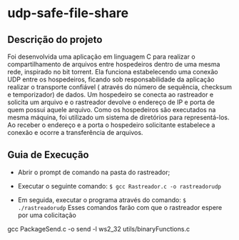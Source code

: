 # udp-safe-file-share

## Descrição do projeto

Foi desenvolvida uma aplicação em linguagem C para realizar o compartilhamento de arquivos entre hospedeiros dentro de uma mesma rede, inspirado no bit torrent. Ela funciona estabelecendo uma conexão UDP entre os hospedeiros, ficando sob responsabilidade da aplicação realizar o transporte confiável ( através do número de sequência, checksum e temporizador) de dados. Um hospedeiro se conecta ao rastreador e solicita um arquivo e o rastreador devolve o endereço de IP e porta de quem possui aquele arquivo. Como os hospedeiros são executados na mesma máquina, foi utilizado um sistema de diretórios para representá-los. Ao receber o endereço e a porta o hospedeiro solicitante estabelece a conexão e ocorre a transferência de arquivos.

## Guia de Execução

* Abrir o prompt de comando na pasta do rastreador;

* Executar o seguinte comando:
``
$ gcc Rastreador.c -o rastreadorudp
``
* Em seguida, executar o programa através do comando:
``
$ ./rastreadorudp
``
Esses comandos farão com que o rastreador espere por uma colicitação



gcc PackageSend.c -o send -l ws2_32 utils/binaryFunctions.c
